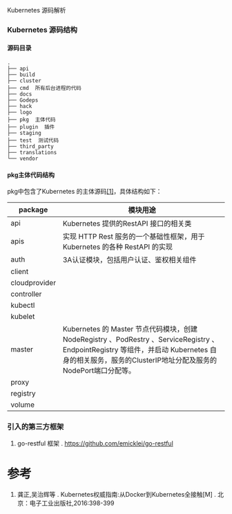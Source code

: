 Kubernetes 源码解析

### Kubernetes 源码结构
#### 源码目录
```
.
├── api
├── build
├── cluster
├── cmd  所有后台进程的代码
├── docs
├── Godeps
├── hack
├── logo
├── pkg  主体代码
├── plugin  插件
├── staging
├── test  测试代码
├── third_party
├── translations
└── vendor
```

#### pkg主体代码结构
pkg中包含了Kubernetes 的主体源码[[1]](#参考1)，具体结构如下：

package | 模块用途 
------- | ---------
api  | Kubernetes 提供的RestAPI 接口的相关类
apis  | 实现 HTTP Rest 服务的一个基础性框架，用于 Kubernetes 的各种 RestAPI 的实现
auth | 3A认证模块，包括用户认证、鉴权相关组件
client |
cloudprovider | 
controller | 
kubectl | 
kubelet | 
master | Kubernetes 的 Master 节点代码模块，创建 NodeRegistry 、PodRestry 、ServiceRegistry 、EndpointRegistry 等组件，并启动 Kubernetes 自身的相关服务，服务的ClusterIP地址分配及服务的NodePort端口分配等。
proxy |
registry |
volume | 

### 引入的第三方框架
1. go-restful 框架 . https://github.com/emicklei/go-restful

# 参考
1. 龚正,吴治辉等 . Kubernetes权威指南:从Docker到Kubernetes全接触[M] . 北京：电子工业出版社,2016:398-399
